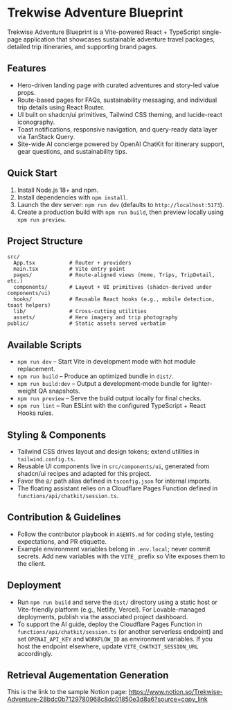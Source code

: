 # Trekwise Adventure Blueprint

Trekwise Adventure Blueprint is a Vite-powered React + TypeScript single-page application that showcases sustainable adventure travel packages, detailed trip itineraries, and supporting brand pages.

## Features
- Hero-driven landing page with curated adventures and story-led value props.
- Route-based pages for FAQs, sustainability messaging, and individual trip details using React Router.
- UI built on shadcn/ui primitives, Tailwind CSS theming, and lucide-react iconography.
- Toast notifications, responsive navigation, and query-ready data layer via TanStack Query.
- Site-wide AI concierge powered by OpenAI ChatKit for itinerary support, gear questions, and sustainability tips.

## Quick Start
1. Install Node.js 18+ and npm.
2. Install dependencies with `npm install`.
3. Launch the dev server: `npm run dev` (defaults to `http://localhost:5173`).
4. Create a production build with `npm run build`, then preview locally using `npm run preview`.

## Project Structure
```text
src/
  App.tsx           # Router + providers
  main.tsx          # Vite entry point
  pages/            # Route-aligned views (Home, Trips, TripDetail, etc.)
  components/       # Layout + UI primitives (shadcn-derived under components/ui)
  hooks/            # Reusable React hooks (e.g., mobile detection, toast helpers)
  lib/              # Cross-cutting utilities
  assets/           # Hero imagery and trip photography
public/             # Static assets served verbatim
```

## Available Scripts
- `npm run dev` – Start Vite in development mode with hot module replacement.
- `npm run build` – Produce an optimized bundle in `dist/`.
- `npm run build:dev` – Output a development-mode bundle for lighter-weight QA snapshots.
- `npm run preview` – Serve the build output locally for final checks.
- `npm run lint` – Run ESLint with the configured TypeScript + React Hooks rules.

## Styling & Components
- Tailwind CSS drives layout and design tokens; extend utilities in `tailwind.config.ts`.
- Reusable UI components live in `src/components/ui`, generated from shadcn/ui recipes and adapted for this project.
- Favor the `@/` path alias defined in `tsconfig.json` for internal imports.
- The floating assistant relies on a Cloudflare Pages Function defined in `functions/api/chatkit/session.ts`.

## Contribution & Guidelines
- Follow the contributor playbook in `AGENTS.md` for coding style, testing expectations, and PR etiquette.
- Example environment variables belong in `.env.local`; never commit secrets. Add new variables with the `VITE_` prefix so Vite exposes them to the client.

## Deployment
- Run `npm run build` and serve the `dist/` directory using a static host or Vite-friendly platform (e.g., Netlify, Vercel). For Lovable-managed deployments, publish via the associated project dashboard.
- To support the AI guide, deploy the Cloudflare Pages Function in `functions/api/chatkit/session.ts` (or another serverless endpoint) and set `OPENAI_API_KEY` and `WORKFLOW_ID` as environment variables. If you host the endpoint elsewhere, update `VITE_CHATKIT_SESSION_URL` accordingly.

## Retrieval Augementation Generation

This is the link to the sample Notion page: https://www.notion.so/Trekwise-Adventure-28bdc0b7129780968c8dc01850e3d8a6?source=copy_link
